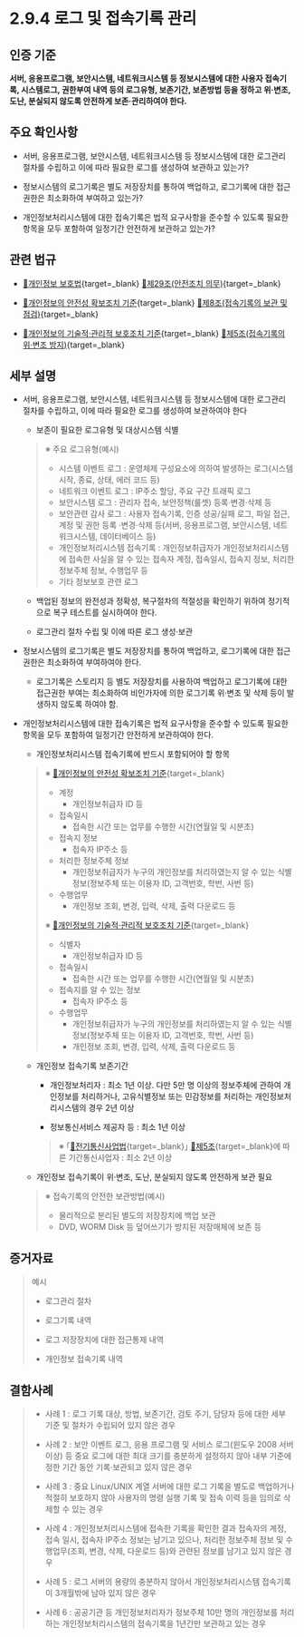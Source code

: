 # 2.9.4 로그 및 접속기록 관리

## 인증 기준

**서버, 응용프로그램, 보안시스템, 네트워크시스템 등 정보시스템에 대한 사용자 접속기록, 시스템로그, 권한부여 내역 등의 로그유형, 보존기간, 보존방법 등을 정하고 위·변조, 도난, 분실되지 않도록 안전하게 보존·관리하여야 한다.**

## 주요 확인사항

- 서버, 응용프로그램, 보안시스템, 네트워크시스템 등 정보시스템에 대한 로그관리 절차를 수립하고 이에 따라 필요한 로그를 생성하여 보관하고 있는가?

- 정보시스템의 로그기록은 별도 저장장치를 통하여 백업하고, 로그기록에 대한 접근권한은 최소화하여 부여하고 있는가?

- 개인정보처리시스템에 대한 접속기록은 법적 요구사항을 준수할 수 있도록 필요한 항목을 모두 포함하여 일정기간 안전하게 보관하고 있는가?

## 관련 법규

- [🔗개인정보 보호법][개인정보 보호법 제29조]{target=_blank} [🔗제29조(안전조치 의무)][개인정보 보호법 제29조 부분]{target=_blank}

- [🔗개인정보의 안전성 확보조치 기준][개인정보의 안전성 확보조치 기준 제8조]{target=_blank} [🔗제8조(접속기록의 보관 및 점검)][개인정보의 안전성 확보조치 기준 제8조]{target=_blank}

- [🔗개인정보의 기술적·관리적 보호조치 기준][개인정보의 기술적·관리적 보호조치 기준 제5조]{target=_blank} [🔗제5조(접속기록의 위·변조 방지)][개인정보의 기술적·관리적 보호조치 기준 제5조]{target=_blank}

## 세부 설명

- 서버, 응용프로그램, 보안시스템, 네트워크시스템 등 정보시스템에 대한 로그관리 절차를 수립하고, 이에 따라 필요한 로그를 생성하여 보관하여야 한다

    - 보존이 필요한 로그유형 및 대상시스템 식별
    >
    > ※ 주요 로그유형(예시)
    >
    > - 시스템 이벤트 로그 : 운영체제 구성요소에 의하여 발생하는 로그(시스템 시작, 종료, 상태, 에러 코드 등)
    > - 네트워크 이벤트 로그 : IP주소 할당, 주요 구간 트래픽 로그
    > - 보안시스템 로그 : 관리자 접속, 보안정책(룰셋) 등록·변경·삭제 등
    > - 보안관련 감사 로그 : 사용자 접속기록, 인증 성공/실패 로그, 파일 접근, 계정 및 권한 등록 ·변경·삭제 등(서버, 응용프로그램, 보안시스템, 네트워크시스템, 데이터베이스 등)
    > - 개인정보처리시스템 접속기록 : 개인정보취급자가 개인정보처리시스템에 접속한 사실을 알 수 있는 접속자 계정, 접속일시, 접속지 정보, 처리한 정보주체 정보, 수행업무 등
    > - 기타 정보보호 관련 로그

    - 백업된 정보의 완전성과 정확성, 복구절차의 적절성을 확인하기 위하여 정기적으로 복구 테스트를 실시하여야 한다.

    - 로그관리 절차 수립 및 이에 따른 로그 생성·보관

- 정보시스템의 로그기록은 별도 저장장치를 통하여 백업하고, 로그기록에 대한 접근권한은 최소화하여 부여하여야 한다.

    - 로그기록은 스토리지 등 별도 저장장치를 사용하여 백업하고 로그기록에 대한 접근권한 부여는 최소화하여 비인가자에 의한 로그기록 위·변조 및 삭제 등이 발생하지 않도록 하여야 함.

- 개인정보처리시스템에 대한 접속기록은 법적 요구사항을 준수할 수 있도록 필요한 항목을 모두 포함하여 일정기간 안전하게 보관하여야 한다.

    - 개인정보처리시스템 접속기록에 반드시 포함되어야 할 항목
    >
    > ※ [🔗개인정보의 안전성 확보조치 기준][개인정보의 안전성 확보조치 기준]{target=_blank}
    >
    > - 계정
    >     - 개인정보취급자 ID 등
    > - 접속일시
    >     - 접속한 시간 또는 업무를 수행한 시간(연월일 및 시분초)
    > - 접속지 정보
    >     - 접속자 IP주소 등
    > - 처리한 정보주체 정보
    >     - 개인정보취급자가 누구의 개인정보를 처리하였는지 알 수 있는 식별정보(정보주체 또는 이용자 ID, 고객번호, 학번, 사번 등)
    > - 수행업무
    >     - 개인정보 조회, 변경, 입력, 삭제, 출력 다운로드 등
    >
    > ※ [🔗개인정보의 기술적·관리적 보호조치 기준][개인정보의 기술적·관리적 보호조치 기준]{target=_blank}
    >
    > - 식별자
    >     - 개인정보취급자 ID 등
    > - 접속일시
    >     - 접속한 시간 또는 업무를 수행한 시간(연월일 및 시분초)
    > - 접속지를 알 수 있는 정보
    >     - 접속자 IP주소 등
    > - 수행업무
    >     - 개인정보취급자가 누구의 개인정보를 처리하였는지 알 수 있는 식별정보(정보주체 또는 이용자 ID, 고객번호, 학번, 사번 등)
    >     - 개인정보 조회, 변경, 입력, 삭제, 출력 다운로드 등

    - 개인정보 접속기록 보존기간

        - 개인정보처리자 : 최소 1년 이상. 다만 5만 명 이상의 정보주체에 관하여 개인정보를 처리하거나, 고유식별정보 또는 민감정보를 처리하는 개인정보처리시스템의 경우 2년 이상

        - 정보통신서비스 제공자 등 : 최소 1년 이상
        >
        > ※ ｢[🔗전기통신사업법][전기통신사업법 제5조]{target=_blank}｣ [🔗제5조][전기통신사업법 제5조 부분]{target=_blank}에 따른 기간통신사업자 : 최소 2년 이상

    - 개인정보 접속기록이 위·변조, 도난, 분실되지 않도록 안전하게 보관 필요
    >
    > ※ 접속기록의 안전한 보관방법(예시)
    >
    > - 물리적으로 분리된 별도의 저장장치에 백업 보관
    > - DVD, WORM Disk 등 덮어쓰기가 방지된 저장매체에 보존 등

## 증거자료

> 예시
>
> - 로그관리 절차
>
> - 로그기록 내역
>
> - 로그 저장장치에 대한 접근통제 내역
>
> - 개인정보 접속기록 내역

## 결함사례

> - 사례 1 : 로그 기록 대상, 방법, 보존기간, 검토 주기, 담당자 등에 대한 세부 기준 및 절차가 수립되어 있지 않은 경우
>
> - 사례 2 : 보안 이벤트 로그, 응용 프로그램 및 서비스 로그(윈도우 2008 서버 이상) 등 중요 로그에 대한 최대 크기를 충분하게 설정하지 않아 내부 기준에 정한 기간 동안 기록·보관되고 있지 않은 경우
>
> - 사례 3 : 중요 Linux/UNIX 계열 서버에 대한 로그 기록을 별도로 백업하거나 적절히 보호하지 않아 사용자의 명령 실행 기록 및 접속 이력 등을 임의로 삭제할 수 있는 경우
>
> - 사례 4 : 개인정보처리시스템에 접속한 기록을 확인한 결과 접속자의 계정, 접속 일시, 접속자 IP주소 정보는 남기고 있으나, 처리한 정보주체 정보 및 수행업무(조회, 변경, 삭제, 다운로드 등)와 관련된 정보를 남기고 있지 않은 경우
>
> - 사례 5 : 로그 서버의 용량의 충분하지 않아서 개인정보처리시스템 접속기록이 3개월밖에 남아 있지 않은 경우
>
> - 사례 6 : 공공기관 등 개인정보처리자가 정보주체 10만 명의 개인정보를 처리하는 개인정보처리시스템의 접속기록을 1년간만 보관하고 있는 경우

[개인정보 보호법 제29조]: https://www.law.go.kr/법령/개인정보보호법/(20240315,19234,20230314)/제29조 "개인정보 보호법 제29조"
[개인정보 보호법 제29조 부분]: https://www.law.go.kr/법령/개인정보보호법/제29조 "개인정보 보호법 제29조 부분"

[개인정보의 안전성 확보조치 기준 제8조]: https://www.law.go.kr/행정규칙/(개인정보보호위원회)개인정보의안전성확보조치기준/(2021-2,20210915)/제8조 "개인정보의 안전성 확보조치 기준 제8조"

[개인정보의 기술적·관리적 보호조치 기준 제5조]: https://www.law.go.kr/행정규칙/(개인정보보호위원회)개인정보의기술적·관리적보호조치기준/(2021-3,20210915)/제5조 "개인정보의 기술적·관리적 보호조치 기준 제5조"

[개인정보의 안전성 확보조치 기준]: https://www.law.go.kr/행정규칙/(개인정보보호위원회)개인정보의안전성확보조치기준 "개인정보의 안전성 확보조치 기준"

[개인정보의 기술적·관리적 보호조치 기준]: https://www.law.go.kr/행정규칙/(개인정보보호위원회)개인정보의기술적·관리적보호조치기준 "개인정보의 기술적·관리적 보호조치 기준"

[전기통신사업법 제5조]: https://www.law.go.kr/법령/전기통신사업법/(20240330,19856,20231229)/제5조 "전기통신사업법 제5조"
[전기통신사업법 제5조 부분]: https://www.law.go.kr/법령/전기통신사업법/제5조 "전기통신사업법 제5조 부분"
